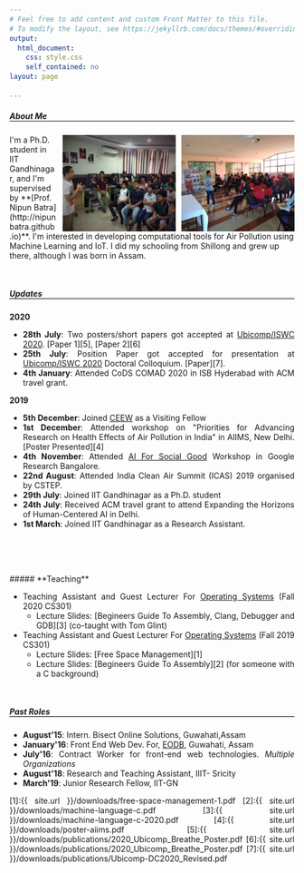 ```yaml
---
# Feel free to add content and custom Front Matter to this file.
# To modify the layout, see https://jekyllrb.com/docs/themes/#overriding-theme-defaults
output:
  html_document:
    css: style.css
    self_contained: no
layout: page

---
```


<style>

	@-webkit-keyframes slide {
	    from { background-position: 0 0; }
	    to { background-position: -400px 0; }
	}
	#background{
		background: gray url("/images/tiny-squares/tiny-square.jpg") repeat 0 0;
		-webkit-animation: slide 20s linear infinite;
		-moz-animation: slide 20s linear infinite;
	}
	p{text-align: justify;}
	li{text-align: justify;}

	@media only screen and (max-width: 500px) {
	  	.pad-1 {
	   		 padding: 10px;
	  	}
	  	.pad-2 {
	   		 padding:10px;
	  	}

  	}

	@media only screen and (min-width: 501px) {
	  	.pad-1 {
	   		 padding-left: :10px;
	  	}
	  	.pad-2 {
	   		 padding-left:10px; padding-right: 10px
	  	}
  	
	}

	#about-me, #teaching, #updates, #past-roles{
		border-bottom: 1px solid black;

	}
</style>

##### **About Me**

<img class="pad-1" align="right" width="200" height="170" src="/images/IMG-20190202-WA0001.jpg">
<img class="pad-2" align="right" width="200" height="170" src="/images/rsc_guwahati-3.jpeg">I'm a Ph.D. student  in  IIT Gandhinagar, and I'm supervised by **[Prof. Nipun Batra](http://nipunbatra.github.io)**. I'm interested in developing computational tools for Air Pollution using Machine Learning and IoT. I did my schooling from Shillong and grew up there, although I was born in Assam.



<div style="margin-top: 50px"></div>

##### **Updates**
**2020**
- **28th July**: Two posters/short papers got accepted at [Ubicomp/ISWC 2020](http://ubicomp.org/ubicomp2020). [Paper 1][5], [Paper 2][6] 
- **25th July**: Position Paper got accepted for presentation at [Ubicomp/ISWC 2020](http://ubicomp.org/ubicomp2020) Doctoral Colloquium. [Paper][7].
- **4th January**: Attended CoDS COMAD 2020 in ISB Hyderabad with ACM travel grant.

**2019**
- **5th December**: Joined [CEEW](https://www.ceew.in) as a Visiting Fellow
- **1st December**: Attended workshop on "Priorities for Advancing Research on Health Effects of Air Pollution in India" in AIIMS, New Delhi. [Poster Presented][4]
- **4th November**: Attended [AI For Social Good](https://sites.google.com/view/aiforsocialgoodworkshop/home) Workshop in Google Research Bangalore.
- **22nd August**: Attended India Clean Air Summit (ICAS) 2019 organised by CSTEP.
- **29th July**: Joined IIT Gandhinagar as a Ph.D. student
- **24th July**: Received ACM travel grant to attend Expanding the Horizons of Human-Centered AI in Delhi. 
- **1st March**: Joined IIT Gandhinagar as a Research Assistant.

<div style="margin-top: 80px"></div>


<div style="margin-top: 80px"></div>
##### **Teaching**

- Teaching Assistant and Guest Lecturer For [Operating Systems](https://nipunbatra.github.io/os2020/) (Fall 2020 CS301)
	- Lecture Slides: [Begineers Guide To Assembly, Clang, Debugger and GDB][3] (co-taught with Tom Glint)
- Teaching Assistant and Guest Lecturer For [Operating Systems](https://nipunbatra.github.io/os2019/) (Fall 2019 CS301)
	- Lecture Slides: [Free Space Management][1]
	- Lecture Slides: [Begineers Guide To Assembly][2] (for someone with a C background)
<div style="margin-top: 50px"></div>

##### **Past Roles**

- <span class="cat">**August'15**: Intern. Bisect Online Solutions, Guwahati,Assam</span>
- <span class="cat">**January'16**: Front End Web Dev. For, [EODB](http://eodbassam.in), Guwahati, Assam</span>
- <span class="cat">**July'16**: Contract Worker for front-end web technologies. *Multiple Organizations*</span>
- <span class="cat">**August'18**: Research and Teaching Assistant, IIIT- Sricity</span>
- <span class="cat">**March'19**: Junior Research Fellow, IIT-GN</span>

[1]:{{ site.url }}/downloads/free-space-management-1.pdf
[2]:{{ site.url }}/downloads/machine-language-c.pdf
[3]:{{ site.url }}/downloads/machine-language-c-2020.pdf
[4]:{{ site.url }}/downloads/poster-aiims.pdf
[5]:{{ site.url }}/downloads/publications/2020_Ubicomp_Breathe_Poster.pdf
[6]:{{ site.url }}/downloads/publications/2020_Ubicomp_Breathe_Poster.pdf
[7]:{{ site.url }}/downloads/publications/Ubicomp-DC2020_Revised.pdf


<script>
	document.getElementsByTagName("body")[0].setAttribute("id", "background"); 
</script>